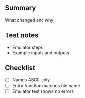 ## Summary
What changed and why

## Test notes
- Emulator steps
- Example inputs and outputs

## Checklist
- [ ] Names ASCII-only
- [ ] Entry function matches file name
- [ ] Emulator test shows no errors